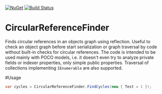 [![NuGet](https://buildstats.info/nuget/CircularReferenceFinder)](https://www.nuget.org/packages/CircularReferenceFinder/)
[![Build Status](https://www.myget.org/BuildSource/Badge/circularreferencefinder?identifier=769edca6-0345-40ae-80b7-4375b73c213b)](https://www.myget.org/)

# CircularReferenceFinder
Finds circular references in an objects graph using reflection. Useful to check an object graph before start serialization or graph traversal by code without built-in checks for circular references.
The code is intended to be used mainly with POCO models, i.e. it doesn't even try to analyze private fields or indexer properties, only simple public properties. Traversal of collections implementing `IEnumerable` are also supported.

#Usage
```csharp
var cycles = CircularReferenceFinder.FindCycles(new { Test = 1 });
```